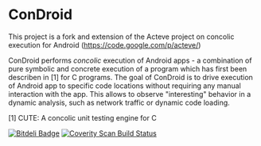 ConDroid
==========================

This project is a fork and extension of the Acteve project on concolic execution for Android (https://code.google.com/p/acteve/)


ConDroid performs <i>concolic</i> execution of Android apps - a combination of pure symbolic and concrete execution of a program which has first been describen in [1] for C programs. 
The goal of ConDroid is to drive execution of Android app to specific code locations without requiring any manual interaction with the app. This allows to observe "interesting" behavior in a dynamic analysis, such as network traffic or dynamic code loading.


[1] CUTE: A concolic unit testing engine for C

[![Bitdeli Badge](https://d2weczhvl823v0.cloudfront.net/JulianSchuette/condroid/trend.png)](https://bitdeli.com/free "Bitdeli Badge")
<a href="https://scan.coverity.com/projects/3500">
<img alt="Coverity Scan Build Status"
src="https://scan.coverity.com/projects/3500/badge.svg"/></a>
